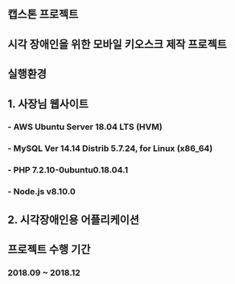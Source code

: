 ## 캡스톤 프로젝트 
## 시각 장애인을 위한 모바일 키오스크 제작 프로젝트 

## 실행환경

## 1. 사장님 웹사이트
### - AWS Ubuntu Server 18.04 LTS (HVM)
### - MySQL Ver 14.14 Distrib 5.7.24, for Linux (x86_64) 
### - PHP 7.2.10-0ubuntu0.18.04.1
### - Node.js v8.10.0

## 2. 시각장애인용 어플리케이션


## 프로젝트 수행 기간
### 2018.09 ~ 2018.12
